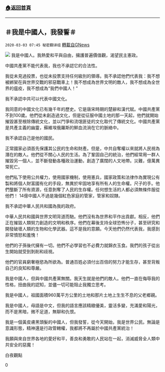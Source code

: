 ###  [:house:返回首頁](https://github.com/ourhimalayas/txt)
---

## ＃我是中國人，我發誓＃
`2020-03-03 07:45 秘密翻译组` [轉載自GNews](https://gnews.org/zh-hant/130231/)

![](https://s3-ap-northeast-1.amazonaws.com/news.guo.offload.media/wp-content/uploads/2020/03/03074338/2-2.png)
我是中國人。我熱愛和平與自由，擁護普遍價值觀，渴望民主憲政。

中國共產黨不能代表我，我也不承認它的合法性。

我從未見過投票，也從未投票支持任何級別的領導。我不承認他們代表我：我不想被綁架在與世界交戰的邪惡戰車上！我不想成為世界文明的敵人，我不想成為全世界的瘟疫，我不想成為“我們中國人！”

我不承認中共可以代表中國文化。

我同意的中國文化已有幾千年的歷史。它是唐宋時期的楚辭和漢代賦。中國共產黨不到100歲。他們從未創造過文化，但是從征服中國土地的那一天起，他們就開始摧毀甚至根除傳統文化，並以鬥爭和流氓匪徒的文化取代了傳統文化。中國共產黨是共產主義的幽靈，蘇維埃俄羅斯的鮮血流淌在它的脈絡中。

我不承認自己是他的國民。

正常國家必須首先保護其公民的生命和財產。但是，中共自奪權以來就將人民視為潛在的敵人。他們從不關心人民的生活。為了鞏固自己的統治，他們經常用一群人摧毀另一個人，並不斷發動各種政治運動，創造了廣闊的人文地帶。災難，億萬異常死亡。

他們私下使用公共權力，使用國家機制，使用憲兵，國家政策和法律作為實現公有製和將個人財富國有化的手段，無異於牢固地享有所有人的生命權。尺子的手。他們壟斷了所有資源，任意剝奪了人民的生存權。任何想生活的人都必須無條件服從他們！ 14億中國人不過是幾個紅色家庭的管家，管家和奴隸。

我不承認中華人民共和國為我的政府。

中華人民共和國與世界文明背道而馳。他們沒有為世界和平作出貢獻。相反，他們正在摧毀人類努力創造的文明和秩序。他們在幕後支持全球恐怖分子，甚至研究和開發破壞人類的生物和化學武器。這不是我的意願。今天他們仍然代表我，我感到非常憤怒和羞愧！

他們的子孫後代擁有一切。他們不必學習也不必費力就錦衣玉食。我們的孩子從出生開始就受到剝削和歧視。

他們的官員窮奢極慾為所欲為。普通百姓必須付出百倍的努力才能生存，甚至背叛自己的良知和尊嚴。

我是中國人，但與中國共產黨無關。我天生就是他們的敵人。他們一直在侮辱我的性格，扭曲我的認知，並儘一切可能阻止我獨立思考。

我是中國人，祖國面積960萬平方公里的土地和那片土地上生生不息的父老鄉親。

我是中國人，母語是中文，但我的語言應該精緻優美，靈活多變，充滿愛和陽光，而不是黑暗，微不足道，無聊和仇恨。

我是一個黃皮膚黑頭髮的中國人，但我發誓，從今天開始，我是世界公民。無論是意識形態，精神還是行政管轄權，我都將不再屬於中國共產黨統治！

我願與來自世界各地的愛好和平，善良和勇敢的人民站在一起，消滅威脅全人類中共安全的惡魔！

白夜觀點

0
